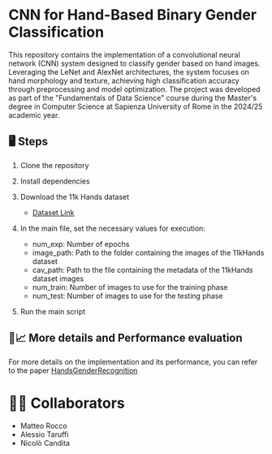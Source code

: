 # CNN for Hand-Based Binary Gender Classification

This repository contains the implementation of a convolutional neural network (CNN) system designed to classify gender based on hand images. 
Leveraging the LeNet and AlexNet architectures, the system focuses on hand morphology and texture, achieving high classification accuracy through preprocessing and model optimization.
The project was developed as part of the "Fundamentals of Data Science" course during the Master's degree in Computer Science at Sapienza University of Rome in the 2024/25 academic year.

## 🖥️ Steps

1. Clone the repository

2. Install dependencies

3. Download the 11k Hands dataset
   - [Dataset Link](https://sites.google.com/view/11khands)

4. In the main file, set the necessary values for execution:
     - num_exp: Number of epochs
     - image_path: Path to the folder containing the images of the 11kHands dataset
     - cav_path: Path to the file containing the metadata of the 11kHands dataset images
     - num_train: Number of images to use for the training phase
     - num_test: Number of images to use for the testing phase

5. Run the main script


## 🧾📈 More details and Performance evaluation
For more details on the implementation and its performance, you can refer to the paper [HandsGenderRecognition](https://github.com/patriziorenelli/HandsGenderRecognition/blob/main/HandsGenderRecognition.pdf)

# 🧑‍💻 Collaborators

- Matteo Rocco
- Alessio Taruffi
- Nicolò Candita
